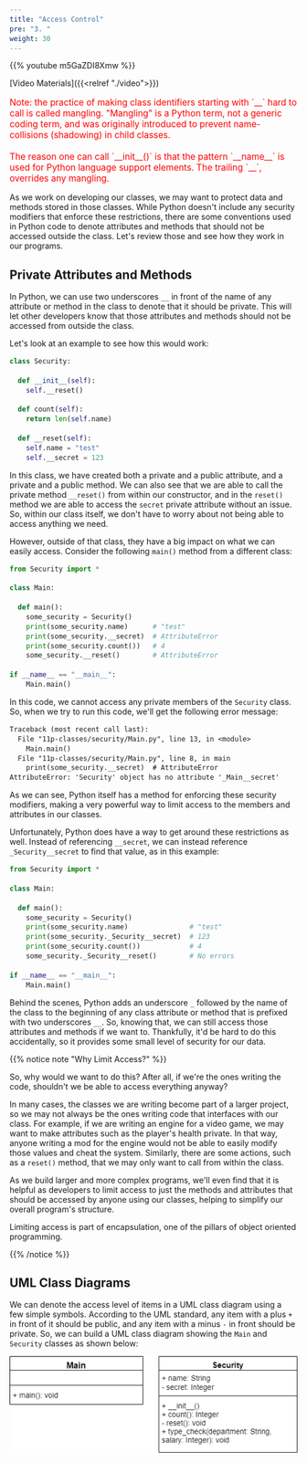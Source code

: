 ```yaml
---
title: "Access Control"
pre: "3. "
weight: 30
---
```


{{% youtube m5GaZDI8Xmw %}}

[Video Materials]({{<relref "./video">}})

<p style="color:red; font-size:110%; padding:10">Note:  the practice of making class identifiers starting with `__` hard to call is called mangling. "Mangling" is a Python term,  not a generic coding term, and was originally introduced to prevent name-collisions (shadowing) in child classes.<br><br>The reason one can call `__init__()` is that the pattern `__name__` is used for Python language support elements.  The trailing `__`, overrides any mangling.</p>

As we work on developing our classes, we may want to protect data and methods stored in those classes. While Python doesn't include any security modifiers that enforce these restrictions, there are some conventions used in Python code to denote attributes and methods that should not be accessed outside the class. Let's review those and see how they work in our programs.

## Private Attributes and Methods

In Python, we can use two underscores `__` in front of the name of any attribute or method in the class to denote that it should be private. This will let other developers know that those attributes and methods should not be accessed from outside the class. 

Let's look at an example to see how this would work:

```python
class Security:
  
  def __init__(self):
    self.__reset()
    
  def count(self):
    return len(self.name)
  
  def __reset(self):
    self.name = "test"
    self.__secret = 123
```

In this class, we have created both a private and a public attribute, and a private and a public method. We can also see that we are able to call the private method `__reset()` from within our constructor, and in the `reset()` method we are able to access the `secret` private attribute without an issue. So, within our class itself, we don't have to worry about not being able to access anything we need.

However, outside of that class, they have a big impact on what we can easily access. Consider the following `main()` method from a different class:

```python
from Security import *

class Main:
  
  def main():
    some_security = Security()
    print(some_security.name)      # "test"
    print(some_security.__secret)  # AttributeError
    print(some_security.count())   # 4
    some_security.__reset()        # AttributeError
    
if __name__ == "__main__":
    Main.main()
```

In this code, we cannot access any private members of the `Security` class. So, when we try to run this code, we'll get the following error message:

```tex
Traceback (most recent call last):
  File "11p-classes/security/Main.py", line 13, in <module>
    Main.main()
  File "11p-classes/security/Main.py", line 8, in main
    print(some_security.__secret)  # AttributeError
AttributeError: 'Security' object has no attribute '_Main__secret'
```

As we can see, Python itself has a method for enforcing these security modifiers, making a very powerful way to limit access to the members and attributes in our classes. 

Unfortunately, Python does have a way to get around these restrictions as well. Instead of referencing `__secret`, we can instead reference `_Security__secret` to find that value, as in this example:

```python
from Security import *

class Main:
  
  def main():
    some_security = Security()
    print(some_security.name)               # "test"
    print(some_security._Security__secret)  # 123
    print(some_security.count())            # 4
    some_security._Security__reset()        # No errors
    
if __name__ == "__main__":
    Main.main()
```

Behind the scenes, Python adds an underscore `_` followed by the name of the class to the beginning of any class attribute or method that is prefixed with two underscores `__`. So, knowing that, we can still access those attributes and methods if we want to. Thankfully, it'd be hard to do this accidentally, so it provides some small level of security for our data. 

{{% notice note "Why Limit Access?" %}}

So, why would we want to do this? After all, if we're the ones writing the code, shouldn't we be able to access everything anyway? 

In many cases, the classes we are writing become part of a larger project, so we may not always be the ones writing code that interfaces with our class. For example, if we are writing an engine for a video game, we may want to make attributes such as the player's health private. In that way, anyone writing a mod for the engine would not be able to easily modify those values and cheat the system. Similarly, there are some actions, such as a `reset()` method, that we may only want to call from within the class. 

As we build larger and more complex programs, we'll even find that it is helpful as developers to limit access to just the methods and attributes that should be accessed by anyone using our classes, helping to simplify our overall program's structure. 

Limiting access is part of encapsulation, one of the pillars of object oriented programming.

{{% /notice %}}

## UML Class Diagrams

We can denote the access level of items in a UML class diagram using a few simple symbols. According to the UML standard, any item with a plus `+` in front of it should be public, and any item with a minus `-` in front should be private. So, we can build a UML class diagram showing the `Main` and `Security` classes as shown below:

![UML Class Diagram with Security](/images/12-class/11.6.p.6.secureuml.png)
